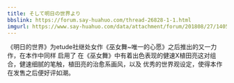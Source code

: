```yaml
---
title: そして明日の世界より
bbslink: https://forum.say-huahuo.com/thread-26828-1-1.html
imgurl: https://www.say-huahuo.com/data/attachment/forum/201808/27/140517suygz44y7dxtx4dt.jpg
---
```


《明日的世界》为etude社继处女作《巫女舞~唯一的心愿》之后推出的又一力作，在本作中同样 启用了 在《巫女舞》中有着出色表现的健速X植田亮这对组合，健速细腻的笔触，植田亮的治愈系画风，以及 优秀的世界观设定，使得本作在发售之后便好评如潮。<!--more-->

